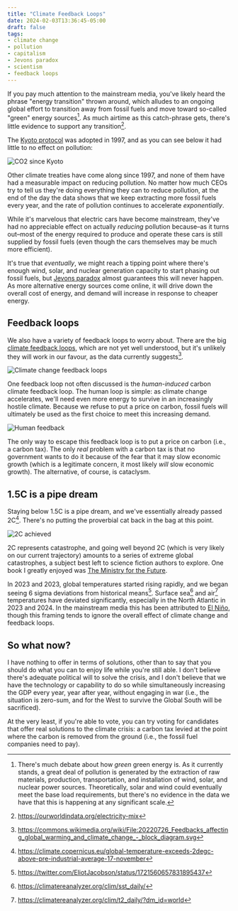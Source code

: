 ```yaml
---
title: "Climate Feedback Loops"
date: 2024-02-03T13:36:45-05:00
draft: false
tags:
- climate change
- pollution
- capitalism
- Jevons paradox
- scientism
- feedback loops
---
```


If you pay much attention to the mainstream media, you've likely heard the
phrase "energy transition" thrown around, which alludes to an ongoing global
effort to transition away from fossil fuels and move toward so-called "green"
energy sources[^1]. As much airtime as this catch-phrase gets, there's little
evidence to support any transition[^2].

The [Kyoto protocol](https://en.wikipedia.org/wiki/Kyoto_Protocol) was adopted in 1997, and as you can see below it had little to no effect on pollution:

![CO2 since Kyoto](co2-data.png "CO2 levels since 1997, the year the Kyoto protocol was adopted")

Other climate treaties have come along since 1997, and none of them have had a
measurable impact on reducing pollution. No matter how much CEOs try to tell us
they're doing everything they can to reduce pollution, at the end of the day the
data shows that we keep extracting more fossil fuels every year, and the rate of
pollution continues to accelerate _exponentially_.

While it's marvelous that electric cars have become mainstream, they've had no
appreciable effect on actually _reducing_ pollution because–as it turns out–most
of the energy required to produce and operate these cars is still supplied by
fossil fuels (even though the cars themselves may be much more efficient).

It's true that _eventually_, we might reach a tipping point where there's enough
wind, solar, and nuclear generation capacity to start phasing out fossil fuels,
but [Jevons paradox](https://en.wikipedia.org/wiki/Jevons_paradox) almost
guarantees this will never happen. As more alternative energy sources come
online, it will drive down the overall cost of energy, and demand will increase
in response to cheaper energy.

## Feedback loops

We also have a variety of feedback loops to worry about. There are the big
[climate feedback loops](https://en.wikipedia.org/wiki/Climate_change_feedback),
which are not yet well understood, but it's unlikely they will work in our
favour, as the data currently suggests[^3].

![Climate change feedback loops](feedback.png "Climate change feedback loops")

One feedback loop not often discussed is the _human-induced_ carbon climate
feedback loop. The human loop is simple: as climate change accelerates, we'll
need even more energy to survive in an increasingly hostile climate. Because we
refuse to put a price on carbon, fossil fuels will ultimately be used as the
first choice to meet this increasing demand.

![Human feedback](human-feedback.png "Human-induced climate feedback loop")

The only way to escape this feedback loop is to put a price on carbon (i.e., a carbon tax). The only _real_ problem with a carbon tax is that no government wants to do it because of the fear that it may slow economic growth (which is a legitimate concern, it most likely _will_ slow economic growth). The alternative, of course, is cataclysm.

## 1.5C is a pipe dream

Staying below 1.5C is a pipe dream, and we've essentially already passed 2C[^4].
There's no putting the proverbial cat back in the bag at this point.

![2C achieved](era5_daily_sfc_temp_global_anomalies_ref1850-1900_1940-2023_dark.png "We've already hit 2C")

2C represents catastrophe, and going well beyond 2C (which is very likely on our
current trajectory) amounts to a series of extreme global catastrophes, a
subject best left to science fiction authors to explore. One book I greatly
enjoyed was [The Ministry for the
Future](https://en.wikipedia.org/wiki/The_Ministry_for_the_Future).

In 2023 and 2023, global temperatures started rising rapidly, and
we began seeing 6 sigma deviations from historical means[^5]. Surface sea[^6]
and air[^7] temperatures have deviated significantly, especially in the North
Atlantic in 2023 and 2024. In the mainstream media this has been attributed to
[El
Niño](https://en.wikipedia.org/wiki/El_Ni%C3%B1o%E2%80%93Southern_Oscillation),
though this framing tends to ignore the overall effect of climate change and
feedback loops.

## So what now?

I have nothing to offer in terms of solutions, other than to say that you should
do what you can to enjoy life while you're still able. I don't believe there's
adequate political will to solve the crisis, and I don't believe that we have
the technology or capability to do so while simultaneously increasing the GDP
every year, year after year, without engaging in war (i.e., the situation is
zero-sum, and for the West to survive the Global South will be sacrificed).

At the very least, if you're able to vote, you can try voting for candidates
that offer real solutions to the climate crisis: a carbon tax levied at the
point where the carbon is removed from the ground (i.e., the fossil fuel
companies need to pay).

[^1]: There's much debate about how _green_ green energy is. As it currently stands, a great deal of pollution is generated by the extraction of raw materials, production, transportation, and installation of wind, solar, and nuclear power sources. Theoretically, solar and wind could eventually meet the base load requirements, but there's no evidence in the data we have that this is happening at any significant scale.
[^2]: <https://ourworldindata.org/electricity-mix>
[^3]: <https://commons.wikimedia.org/wiki/File:20220726_Feedbacks_affecting_global_warming_and_climate_change_-_block_diagram.svg>
[^4]: <https://climate.copernicus.eu/global-temperature-exceeds-2degc-above-pre-industrial-average-17-november>
[^5]: <https://twitter.com/EliotJacobson/status/1721560657831895437>
[^6]: <https://climatereanalyzer.org/clim/sst_daily/>
[^7]: <https://climatereanalyzer.org/clim/t2_daily/?dm_id=world>
